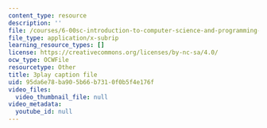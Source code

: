 ```yaml
---
content_type: resource
description: ''
file: /courses/6-00sc-introduction-to-computer-science-and-programming-spring-2011/95da6e78ba905b66b7310f0b5f4e176f_bX3jvD7XFPs.vtt
file_type: application/x-subrip
learning_resource_types: []
license: https://creativecommons.org/licenses/by-nc-sa/4.0/
ocw_type: OCWFile
resourcetype: Other
title: 3play caption file
uid: 95da6e78-ba90-5b66-b731-0f0b5f4e176f
video_files:
  video_thumbnail_file: null
video_metadata:
  youtube_id: null
---
```

